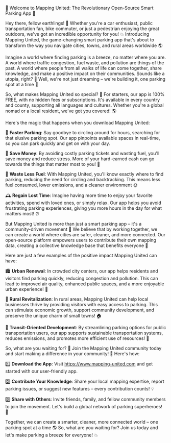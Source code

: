 🚀 Welcome to Mapping United: The Revolutionary Open-Source Smart Parking App 🚀

Hey there, fellow earthlings! 👋 Whether you're a car enthusiast, public transportation fan, bike commuter, or just a pedestrian enjoying the great outdoors, we've got an incredible opportunity for you! 💥 Introducing Mapping United, the game-changing smart parking app that's about to transform the way you navigate cities, towns, and rural areas worldwide 🌎

Imagine a world where finding parking is a breeze, no matter where you are. A world where traffic congestion, fuel waste, and pollution are things of the past. A world where people from all walks of life can come together, share knowledge, and make a positive impact on their communities. Sounds like a utopia, right? 🌟 Well, we're not just dreaming – we're building it, one parking spot at a time 💪

So, what makes Mapping United so special? 🤔 For starters, our app is 100% FREE, with no hidden fees or subscriptions. It's available in every country and county, supporting all languages and cultures. Whether you're a global nomad or a local resident, we've got you covered! 🌎

Here's the magic that happens when you download Mapping United:

🔴 **Faster Parking**: Say goodbye to circling around for hours, searching for that elusive parking spot. Our app pinpoints available spaces in real-time, so you can park quickly and get on with your day.

💸 **Save Money**: By avoiding costly parking tickets and wasting fuel, you'll save money and reduce stress. More of your hard-earned cash can go towards the things that matter most to you! 💸

🚗 **Waste Less Fuel**: With Mapping United, you'll know exactly where to find parking, reducing the need for circling and backtracking. This means less fuel consumed, lower emissions, and a cleaner environment 🌞

🕰️ **Regain Lost Time**: Imagine having more time to enjoy your favorite activities, spend with loved ones, or simply relax. Our app helps you avoid frustrating parking experiences, giving you more hours in the day for what matters most! ⏰

But Mapping United is more than just a smart parking app – it's a community-driven movement 🌈 We believe that by working together, we can create a world where cities are safer, cleaner, and more connected. Our open-source platform empowers users to contribute their own mapping data, creating a collective knowledge base that benefits everyone 🤝

Here are just a few examples of the positive impact Mapping United can have:

🏙️ **Urban Renewal**: In crowded city centers, our app helps residents and visitors find parking quickly, reducing congestion and pollution. This can lead to improved air quality, enhanced public spaces, and a more enjoyable urban experience! 🌆

🚗 **Rural Revitalization**: In rural areas, Mapping United can help local businesses thrive by providing visitors with easy access to parking. This can stimulate economic growth, support community development, and preserve the unique charm of small towns! 🏠

🚌 **Transit-Oriented Development**: By streamlining parking options for public transportation users, our app supports sustainable transportation systems, reduces emissions, and promotes more efficient use of resources! 🚂

So, what are you waiting for? 🤔 Join the Mapping United community today and start making a difference in your community! 🌟 Here's how:

1️⃣ **Download the App**: Visit https://www.mapping-united.com and get started with our user-friendly app.

2️⃣ **Contribute Your Knowledge**: Share your local mapping expertise, report parking issues, or suggest new features – every contribution counts! 💡

3️⃣ **Share with Others**: Invite friends, family, and fellow community members to join the movement. Let's build a global network of parking superheroes! 🚀

Together, we can create a smarter, cleaner, more connected world – one parking spot at a time 🌎 So, what are you waiting for? Join us today and let's make parking a breeze for everyone! 💥